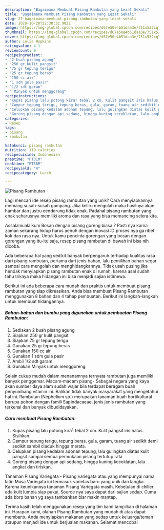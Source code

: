 ```yaml
---
description: "Bagaimana Membuat Pisang Rambutan yang Lezat Sekali"
title: "Bagaimana Membuat Pisang Rambutan yang Lezat Sekali"
slug: 27-bagaimana-membuat-pisang-rambutan-yang-lezat-sekali
date: 2020-10-20T22:30:32.902Z
image: https://img-global.cpcdn.com/recipes/d67e50e4b51daa3e/751x532cq70/pisang-rambutan-foto-resep-utama.jpg
thumbnail: https://img-global.cpcdn.com/recipes/d67e50e4b51daa3e/751x532cq70/pisang-rambutan-foto-resep-utama.jpg
cover: https://img-global.cpcdn.com/recipes/d67e50e4b51daa3e/751x532cq70/pisang-rambutan-foto-resep-utama.jpg
author: Lelia Hopkins
ratingvalue: 4.1
reviewcount: 9
recipeingredient:
- "2 buah pisang agung"
- "250 gr kulit pangsit"
- "75 gr tepung terigu"
- "25 gr tepung beras"
- "150 cc air"
- "1 sdm gula pasir"
- "1/2 sdt garam"
- " Minyak untuk menggoreng"
recipeinstructions:
- "Kupas pisang lalu potong kira² tebal 2 cm. Kulit pangsit iris halus. Sisihkan."
- "Campur tepung terigu, tepung beras, gula, garam, tuang air sedikit demi sedikit sambil diaduk hingga merata."
- "Celupkan pisang kedalam adonan tepung, lalu gulingkan diatas kulit pangsit sampai semua permukaan pisang tertutup rata."
- "Goreng pisang dengan api sedang, hingga kuning kecoklatan, lalu angkat dan tiriskan."
categories:
- Resep
tags:
- pisang
- rambutan

katakunci: pisang rambutan 
nutrition: 110 calories
recipecuisine: Indonesian
preptime: "PT31M"
cooktime: "PT58M"
recipeyield: "4"
recipecategory: Lunch

---
```



![Pisang Rambutan](https://img-global.cpcdn.com/recipes/d67e50e4b51daa3e/751x532cq70/pisang-rambutan-foto-resep-utama.jpg)

Lagi mencari ide resep pisang rambutan yang unik? Cara menyiapkannya memang susah-susah gampang. Jika keliru mengolah maka hasilnya akan hambar dan justru cenderung tidak enak. Padahal pisang rambutan yang enak seharusnya memiliki aroma dan rasa yang bisa memancing selera kita.

Assalamualaikum Bosan dengan pisang goreng biasa ? Pasti nya karna zaman sekarang hidup harus penuh dengan inovasi :D proses nya ga ribet kok dan rasa nya. Untuk kamu pencinta gorengan yang bosan dengan gorengan yang itu-itu saja, resep pisang rambutan di bawah ini bisa nih dicoba.

Ada beberapa hal yang sedikit banyak berpengaruh terhadap kualitas rasa dari pisang rambutan, pertama dari jenis bahan, lalu pemilihan bahan segar sampai cara mengolah dan menghidangkannya. Tidak usah pusing jika hendak menyiapkan pisang rambutan enak di rumah, karena asal sudah tahu triknya maka hidangan ini bisa menjadi sajian istimewa.


Berikut ini ada beberapa cara mudah dan praktis untuk membuat pisang rambutan yang siap dikreasikan. Anda bisa membuat Pisang Rambutan menggunakan 8 bahan dan 4 tahap pembuatan. Berikut ini langkah-langkah untuk membuat hidangannya.

<!--inarticleads1-->

##### Bahan-bahan dan bumbu yang digunakan untuk pembuatan Pisang Rambutan:

1. Sediakan 2 buah pisang agung
1. Siapkan 250 gr kulit pangsit
1. Siapkan 75 gr tepung terigu
1. Gunakan 25 gr tepung beras
1. Gunakan 150 cc air
1. Gunakan 1 sdm gula pasir
1. Ambil 1/2 sdt garam
1. Gunakan  Minyak untuk menggoreng


Selain cukup mudah dalam menanamnya ternyata rambutan juga memiliki banyak penggemar. Macam-macam pisang- Sebagai negara yang kaya akan sumber daya alam sudah wajar bila terdapat beragam buah penyumbang vitamin ini. Bahkan tidak banyak masyarakat yang mengetahui hal ini. Rambutan (Nephelium sp.) merupakan tanaman buah hortikultural berupa pohon dengan famili Sapindacaeae. jenis jenis rambutan yang terkenal dan banyak dibudidayakan. 

<!--inarticleads2-->

##### Cara membuat Pisang Rambutan:

1. Kupas pisang lalu potong kira² tebal 2 cm. Kulit pangsit iris halus. Sisihkan.
1. Campur tepung terigu, tepung beras, gula, garam, tuang air sedikit demi sedikit sambil diaduk hingga merata.
1. Celupkan pisang kedalam adonan tepung, lalu gulingkan diatas kulit pangsit sampai semua permukaan pisang tertutup rata.
1. Goreng pisang dengan api sedang, hingga kuning kecoklatan, lalu angkat dan tiriskan.


Tanaman Pisang Variegata - Pisang variegata atau yang mempunyai nama latin Musa Variegata ini termasuk varietas baru yang unik dan langka. Karena keunikannya tanaman Pisang Variegata masih. Kebetulan di chiller ada kulit lumpia siap pakai. Source nya saya dapat dari sajian sedap. Cuma ada bbrp bahan yg saya tambahkan biar makin mantap. 

Terima kasih telah menggunakan resep yang tim kami tampilkan di halaman ini. Harapan kami, olahan Pisang Rambutan yang mudah di atas dapat membantu Anda menyiapkan makanan yang sedap untuk keluarga/teman ataupun menjadi ide untuk berjualan makanan. Selamat mencoba!
